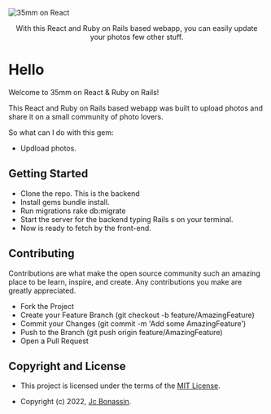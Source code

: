 ![35mm on React](https://user-images.githubusercontent.com/72950188/151618616-47bfa492-c120-4a24-ae0c-6574ba9672ff.png)
<div align="center" > 
<p>With this React and Ruby on Rails based webapp, you can easily update your photos few other stuff.</p>
</div>

# Hello 

Welcome to 35mm on React & Ruby on Rails! 

This React and Ruby on Rails based webapp was built to upload photos and share it on a small community of photo lovers. 

So what can I do with this gem: 

- Updload photos.


## Getting Started

- Clone the repo. This is the backend
- Install gems bundle install.
- Run migrations rake db:migrate
- Start the server for the backend typing Rails s on your terminal.
- Now is ready to fetch by the front-end.



## Contributing

Contributions are what make the open source community such an amazing place to be learn, inspire, and create. Any contributions you make are greatly appreciated.

- Fork the Project
- Create your Feature Branch (git checkout -b feature/AmazingFeature)
- Commit your Changes (git commit -m 'Add some AmazingFeature')
- Push to the Branch (git push origin feature/AmazingFeature)
- Open a Pull Request

## Copyright and License

- This project is licensed under the terms of the [MIT License](https://opensource.org/licenses/MIT).

- Copyright (c) 2022, [Jc Bonassin](https://www.jcbonassin.net/).


